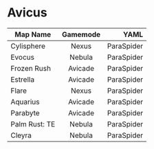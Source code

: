 Avicus
======

| Map Name      | Gamemode      | YAML  |
| ------------- |:-------------:| -----:|
| Cylisphere    | Nexus         | ParaSpider |
| Evocus        | Nebula        | ParaSpider |
| Frozen Rush   | Avicade       | ParaSpider |
| Estrella      | Avicade       | ParaSpider |
| Flare         | Nexus         | ParaSpider |
| Aquarius      | Avicade       | ParaSpider |
| Parabyte      | Avicade       | ParaSpider |
| Palm Rust: TE | Nebula        | ParaSpider |
| Cleyra        | Nebula        | ParaSpider |
